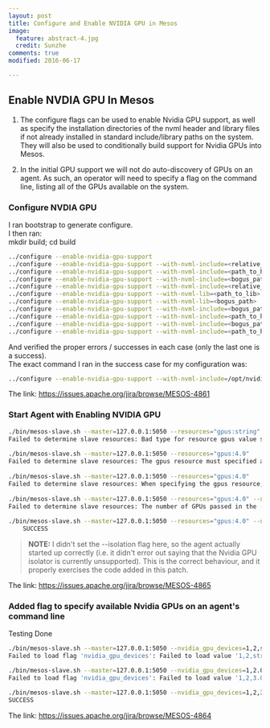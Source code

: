 ```yaml
---
layout: post
title: Configure and Enable NVIDIA GPU in Mesos
image:
  feature: abstract-4.jpg
  credit: Sunzhe
comments: true
modified: 2016-06-17

---
```


## Enable NVDIA GPU In Mesos ##

1. The configure flags can be used to enable Nvidia GPU support, as well as specify the installation directories of the nvml header and library files if not already installed in standard include/library paths on the system.  
They will also be used to conditionally build support for Nvidia GPUs into Mesos.  

2. In the initial GPU support we will not do auto-discovery of GPUs on an agent. As such, an operator will need to specify a flag on the command line, listing all of the GPUs available on the system.  


### Configure NVDIA GPU ###

I ran bootstrap to generate configure.  
I then ran:  
mkdir build; cd build  

```bash
../configure --enable-nvidia-gpu-support
../configure --enable-nvidia-gpu-support --with-nvml-include=<relative_path_to_headers>
../configure --enable-nvidia-gpu-support --with-nvml-include=<path_to_headers>
../configure --enable-nvidia-gpu-support --with-nvml-include=<bogus_path>
../configure --enable-nvidia-gpu-support --with-nvml-include=<relative_path_to_lib>
../configure --enable-nvidia-gpu-support --with-nvml-lib=<path_to_lib>
../configure --enable-nvidia-gpu-support --with-nvml-lib=<bogus_path>
../configure --enable-nvidia-gpu-support --with-nvml-include=<bogus_path> --with-nvml-lib=<path_to_lib>
../configure --enable-nvidia-gpu-support --with-nvml-include=<path_to_headers> --with-nvml-lib=<bogus_path>
../configure --enable-nvidia-gpu-support --with-nvml-include=<bogus_path> --with-nvml-lib=<bogus_path>
../configure --enable-nvidia-gpu-support --with-nvml-include=<path_to_headers> --with-nvml-lib=<path_to_lib>
```

And verified the proper errors / successes in each case (only the last one is a success).  
The exact command I ran in the success case for my configuration was:  

```bash
../configure --enable-nvidia-gpu-support --with-nvml-include=/opt/nvidia-gdk/usr/include --with-nvml-lib=/opt/nvidia-gdk/usr/src/gdk/nvml/lib
```
The link: https://issues.apache.org/jira/browse/MESOS-4861  


### Start Agent with Enabling NVIDIA GPU ###

```bash
./bin/mesos-slave.sh --master=127.0.0.1:5050 --resources="gpus:string"
Failed to determine slave resources: Bad type for resource gpus value string type TEXT
	
./bin/mesos-slave.sh --master=127.0.0.1:5050 --resources="gpus:4.9"
Failed to determine slave resources: The gpus resource must specified as an unsigned integer
	
./bin/mesos-slave.sh --master=127.0.0.1:5050 --resources="gpus:4.0"
Failed to determine slave resources: When specifying the gpus resource, you must also specify a list of GPUs via the --nvidia_gpu_devices flag
	
./bin/mesos-slave.sh --master=127.0.0.1:5050 --resources="gpus:4.0" --nvidia_gpu_devices=1,2,3
Failed to determine slave resources: The number of GPUs passed in the --nvidia_gpu_devices flag must match the number of GPUs specified in the gpus resource
	
./bin/mesos-slave.sh --master=127.0.0.1:5050 --resources="gpus:4.0" --nvidia_gpu_devices=1,2,3,4
	SUCCESS
```

> **NOTE:** I didn't set the --isolation flag here, so the agent actually started up correctly (i.e. it didn't error out saying that the Nvidia GPU isolator is currently unsupported).  This is the correct behaviour, and it properly exercises the code added in this patch.  
> 

The link: https://issues.apache.org/jira/browse/MESOS-4865  

### Added flag to specify available Nvidia GPUs on an agent's command line ###

Testing Done  

```bash
./bin/mesos-slave.sh --master=127.0.0.1:5050 --nvidia_gpu_devices=1,2,string
Failed to load flag 'nvidia_gpu_devices': Failed to load value '1,2,string': Expecting all elements to be unsigned integers

./bin/mesos-slave.sh --master=127.0.0.1:5050 --nvidia_gpu_devices=1,2.0,3 
Failed to load flag 'nvidia_gpu_devices': Failed to load value '1,2,3.0': Expecting all elements to be unsigned integers

./bin/mesos-slave.sh --master=127.0.0.1:5050 --nvidia_gpu_devices=1,2,3
SUCCESS
```

The link: https://issues.apache.org/jira/browse/MESOS-4864  

